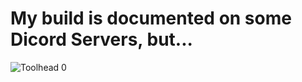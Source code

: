 # My build is documented on some Dicord Servers, but...

![Toolhead 0](https://github.com/user-attachments/assets/61539021-2ead-4234-86ec-327d3b0b53fd)


